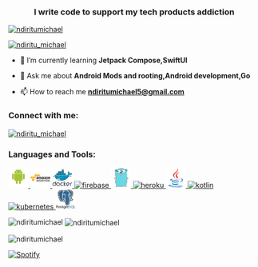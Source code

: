 <h3 align="center">I write code to support my tech products addiction</h3>

<p align="left"> <a href="https://github.com/ryo-ma/github-profile-trophy"><img src="https://github-profile-trophy.vercel.app/?username=ndiritumichael" alt="ndiritumichael" /></a> </p>

<p align="left"> <a href="https://twitter.com/ndiritu_michael" target="blank"><img src="https://img.shields.io/twitter/follow/ndiritu_michael?logo=twitter&style=for-the-badge" alt="ndiritu_michael" /></a> </p>

- 🌱 I’m currently learning **Jetpack Compose,SwiftUI**

- 💬 Ask me about **Android Mods and rooting,Android development,Go**

- 📫 How to reach me **ndiritumichael5@gmail.com**

<h3 align="left">Connect with me:</h3>
<p align="left">
<a href="https://twitter.com/ndiritu_michael" target="blank"><img align="center" src="https://raw.githubusercontent.com/rahuldkjain/github-profile-readme-generator/master/src/images/icons/Social/twitter.svg" alt="ndiritu_michael" height="30" width="40" /></a>
</p>

<h3 align="left">Languages and Tools:</h3>
<p align="left"> <a href="https://developer.android.com" target="_blank"> <img src="https://raw.githubusercontent.com/devicons/devicon/master/icons/android/android-original-wordmark.svg" alt="android" width="40" height="40"/> </a> <a href="https://aws.amazon.com" target="_blank"> <img src="https://raw.githubusercontent.com/devicons/devicon/master/icons/amazonwebservices/amazonwebservices-original-wordmark.svg" alt="aws" width="40" height="40"/> </a> <a href="https://www.docker.com/" target="_blank"> <img src="https://raw.githubusercontent.com/devicons/devicon/master/icons/docker/docker-original-wordmark.svg" alt="docker" width="40" height="40"/> </a> <a href="https://firebase.google.com/" target="_blank"> <img src="https://www.vectorlogo.zone/logos/firebase/firebase-icon.svg" alt="firebase" width="40" height="40"/> </a> <a href="https://golang.org" target="_blank"> <img src="https://raw.githubusercontent.com/devicons/devicon/master/icons/go/go-original.svg" alt="go" width="40" height="40"/> </a> <a href="https://heroku.com" target="_blank"> <img src="https://www.vectorlogo.zone/logos/heroku/heroku-icon.svg" alt="heroku" width="40" height="40"/> </a> <a href="https://www.java.com" target="_blank"> <img src="https://raw.githubusercontent.com/devicons/devicon/master/icons/java/java-original.svg" alt="java" width="40" height="40"/> </a> <a href="https://kotlinlang.org" target="_blank"> <img src="https://www.vectorlogo.zone/logos/kotlinlang/kotlinlang-icon.svg" alt="kotlin" width="40" height="40"/> </a> <a href="https://kubernetes.io" target="_blank"> <img src="https://www.vectorlogo.zone/logos/kubernetes/kubernetes-icon.svg" alt="kubernetes" width="40" height="40"/> </a> <a href="https://www.postgresql.org" target="_blank"> <img src="https://raw.githubusercontent.com/devicons/devicon/master/icons/postgresql/postgresql-original-wordmark.svg" alt="postgresql" width="40" height="40"/> </a> </p>

<p><img align="left" src="https://github-readme-stats.vercel.app/api/top-langs?username=ndiritumichael&show_icons=true&locale=en&layout=compact" alt="ndiritumichael" /></p>

<p>&nbsp;<img align="center" src="https://github-readme-stats.vercel.app/api?username=ndiritumichael&show_icons=true&locale=en" alt="ndiritumichael" /></p>

<p><img align="center" src="https://github-readme-streak-stats.herokuapp.com/?user=ndiritumichael&" alt="ndiritumichael" /></p>

[![Spotify](https://novatorem-jtfdwttq0-ndiritumichael.vercel.app/api/spotify)](https://open.spotify.com/user/USER_NAME)
